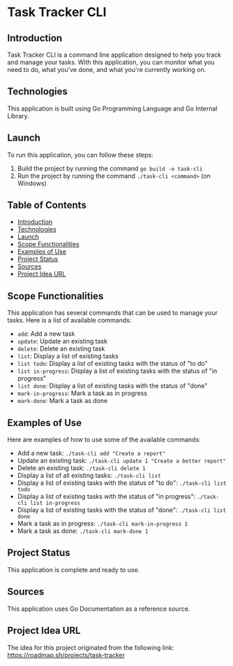 # Task Tracker CLI

## Introduction

Task Tracker CLI is a command line application designed to help you track and manage your tasks. With this application, you can monitor what you need to do, what you've done, and what you're currently working on.

## Technologies

This application is built using Go Programming Language and Go Internal Library.

## Launch

To run this application, you can follow these steps:

1. Build the project by running the command `go build -o task-cli`
2. Run the project by running the command `./task-cli <command>` (on Windows)

## Table of Contents

* [Introduction](#introduction)
* [Technologies](#technologies)
* [Launch](#launch)
* [Scope Functionalities](#scope-functionalities)
* [Examples of Use](#examples-of-use)
* [Project Status](#project-status)
* [Sources](#sources)
* [Project Idea URL](#project-idea-url)

## Scope Functionalities

This application has several commands that can be used to manage your tasks. Here is a list of available commands:

* `add`: Add a new task
* `update`: Update an existing task
* `delete`: Delete an existing task
* `list`: Display a list of existing tasks
* `list todo`: Display a list of existing tasks with the status of "to do"
* `list in-progress`: Display a list of existing tasks with the status of "in progress"
* `list done`: Display a list of existing tasks with the status of "done"
* `mark-in-progress`: Mark a task as in progress
* `mark-done`: Mark a task as done

## Examples of Use

Here are examples of how to use some of the available commands:

* Add a new task: `./task-cli add "Create a report"`
* Update an existing task: `./task-cli update 1 "Create a better report"`
* Delete an existing task: `./task-cli delete 1`
* Display a list of all existing tasks: `./task-cli list`
* Display a list of existing tasks with the status of "to do": `./task-cli list todo`
* Display a list of existing tasks with the status of "in progress": `./task-cli list in-progress`
* Display a list of existing tasks with the status of "done": `./task-cli list done`
* Mark a task as in progress: `./task-cli mark-in-progress 1`
* Mark a task as done: `./task-cli mark-done 1`

## Project Status

This application is complete and ready to use.

## Sources

This application uses Go Documentation as a reference source.

## Project Idea URL

The idea for this project originated from the following link: https://roadmap.sh/projects/task-tracker
